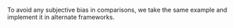 To avoid any subjective bias in comparisons, we take the same example and implement it in alternate frameworks.

